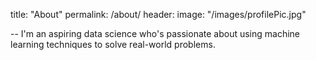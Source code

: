 title: "About"
permalink: /about/
header:
    image: "/images/profilePic.jpg"
   
--
I'm an aspiring data science who's passionate about using machine learning techniques to solve real-world problems. 
    